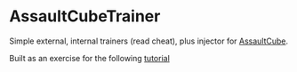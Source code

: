 # AssaultCubeTrainer
Simple external, internal trainers (read cheat), plus injector for [AssaultCube](https://en.wikipedia.org/wiki/AssaultCube).

Built as an exercise for the following [tutorial](https://guidedhacking.com/threads/ghb1-start-here-beginner-guide-to-game-hacking.5911/)
